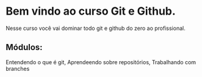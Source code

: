 # Bem vindo ao curso Git e Github.
Nesse curso você vai dominar todo git e github do zero ao profissional.

## Módulos:
Entendendo o que é git, Aprendeendo sobre repositórios, Trabalhando com branches
